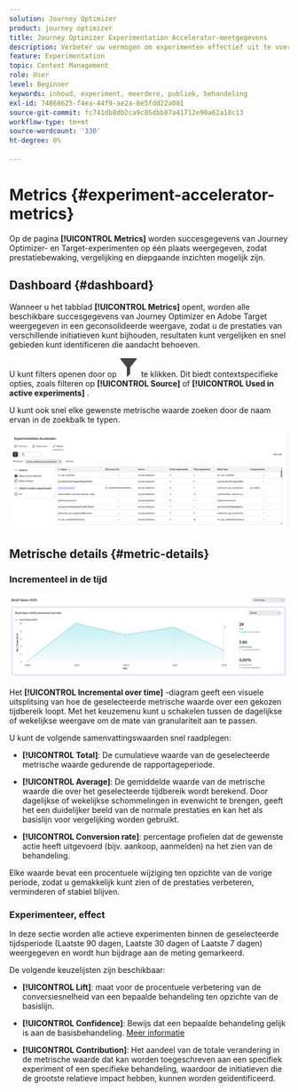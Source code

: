 ```yaml
---
solution: Journey Optimizer
product: journey optimizer
title: Journey Optimizer Experimentation Accelerator-meetgegevens
description: Verbeter uw vermogen om experimenten effectief uit te voeren en inzichten te genereren
feature: Experimentation
topic: Content Management
role: User
level: Beginner
keywords: inhoud, experiment, meerdere, publiek, behandeling
exl-id: 74868625-f4ea-44f9-ae2a-8e5fdd22a081
source-git-commit: fc741db8db2ca9c05dbb87a41712e90a62a18c13
workflow-type: tm+mt
source-wordcount: '330'
ht-degree: 0%

---
```


# Metrics {#experiment-accelerator-metrics}

Op de pagina **[!UICONTROL Metrics]** worden succesgegevens van Journey Optimizer- en Target-experimenten op één plaats weergegeven, zodat prestatiebewaking, vergelijking en diepgaande inzichten mogelijk zijn.

## Dashboard {#dashboard}

Wanneer u het tabblad **[!UICONTROL Metrics]** opent, worden alle beschikbare succesgegevens van Journey Optimizer en Adobe Target weergegeven in een geconsolideerde weergave, zodat u de prestaties van verschillende initiatieven kunt bijhouden, resultaten kunt vergelijken en snel gebieden kunt identificeren die aandacht behoeven.

U kunt filters openen door op ![](assets/do-not-localize/Smock_Filter_18_N.svg) te klikken. Dit biedt contextspecifieke opties, zoals filteren op **[!UICONTROL Source]** of **[!UICONTROL Used in active experiments]** .

U kunt ook snel elke gewenste metrische waarde zoeken door de naam ervan in de zoekbalk te typen.

![](assets/experiment-monitor-metrics.png)

## Metrische details {#metric-details}

### Incrementeel in de tijd

![](assets/experiment-monitor-metrics-2.png)

Het **[!UICONTROL Incremental over time]** -diagram geeft een visuele uitsplitsing van hoe de geselecteerde metrische waarde over een gekozen tijdbereik loopt. Met het keuzemenu kunt u schakelen tussen de dagelijkse of wekelijkse weergave om de mate van granulariteit aan te passen.

U kunt de volgende samenvattingswaarden snel raadplegen:

* **[!UICONTROL Total]**: De cumulatieve waarde van de geselecteerde metrische waarde gedurende de rapportageperiode.

* **[!UICONTROL Average]**: De gemiddelde waarde van de metrische waarde die over het geselecteerde tijdbereik wordt berekend. Door dagelijkse of wekelijkse schommelingen in evenwicht te brengen, geeft het een duidelijker beeld van de normale prestaties en kan het als basislijn voor vergelijking worden gebruikt.

* **[!UICONTROL Conversion rate]**: percentage profielen dat de gewenste actie heeft uitgevoerd (bijv. aankoop, aanmelden) na het zien van de behandeling.

Elke waarde bevat een procentuele wijziging ten opzichte van de vorige periode, zodat u gemakkelijk kunt zien of de prestaties verbeteren, verminderen of stabiel blijven.

### Experimenteer, effect

In deze sectie worden alle actieve experimenten binnen de geselecteerde tijdsperiode (Laatste 90 dagen, Laatste 30 dagen of Laatste 7 dagen) weergegeven en wordt hun bijdrage aan de meting gemarkeerd.

De volgende keuzelijsten zijn beschikbaar:

* **[!UICONTROL Lift]**: maat voor de procentuele verbetering van de conversiesnelheid van een bepaalde behandeling ten opzichte van de basislijn.

* **[!UICONTROL Confidence]**: Bewijs dat een bepaalde behandeling gelijk is aan de basisbehandeling. [Meer informatie](../content-management/experiment-calculations.md#understand-confidence)

* **[!UICONTROL Contribution]**: Het aandeel van de totale verandering in de metrische waarde dat kan worden toegeschreven aan een specifiek experiment of een specifieke behandeling, waardoor de initiatieven die de grootste relatieve impact hebben, kunnen worden geïdentificeerd.
